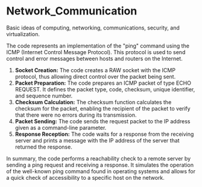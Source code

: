 # Network_Communication
Basic ideas of computing, networking, communications, security, and virtualization.


The code represents an implementation of the "ping" command using the ICMP (Internet Control Message Protocol). This protocol is used to send control and error messages between hosts and routers on the Internet.

1. **Socket Creation:** The code creates a RAW socket with the ICMP protocol, thus allowing direct control over the packet being sent.
2. **Packet Preparation:** The code prepares an ICMP packet of type ECHO REQUEST. It defines the packet type, code, checksum, unique identifier, and sequence number.
3. **Checksum Calculation:** The checksum function calculates the checksum for the packet, enabling the recipient of the packet to verify that there were no errors during its transmission.
4. **Packet Sending:** The code sends the request packet to the IP address given as a command-line parameter.
5. **Response Reception:** The code waits for a response from the receiving server and prints a message with the IP address of the server that returned the response.

In summary, the code performs a reachability check to a remote server by sending a ping request and receiving a response. It simulates the operation of the well-known ping command found in operating systems and allows for a quick check of accessibility to a specific host on the network.